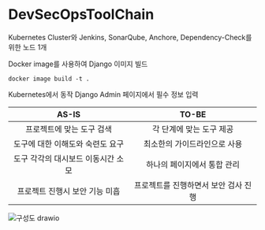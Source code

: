 # DevSecOpsToolChain

Kubernetes Cluster와 Jenkins, SonarQube, Anchore, Dependency-Check를 위한 노드 1개

Docker image를 사용하여 Django 이미지 빌드
```
docker image build -t . 
```
Kubernetes에서 동작
Django Admin 페이지에서 필수 정보 입력

|   AS-IS                       |   TO-BE                           |
|:-----------------------------:|:---------------------------------:|
|프로젝트에 맞는 도구 검색        |각 단계에 맞는 도구 제공             |
|도구에 대한 이해도와 숙련도 요구  |최소한의 가이드라인으로 사용         |
|도구 각각의 대시보드 이동시간 소모|하나의 페이지에서 통합 관리          |
|프로젝트 진행시 보안 기능 미흡    |프로젝트를 진행하면서 보안 검사 진행  |

![구성도 drawio](https://user-images.githubusercontent.com/76959621/218671657-cdecc1a6-c49b-4250-8280-6fe6bc586f5f.png)

